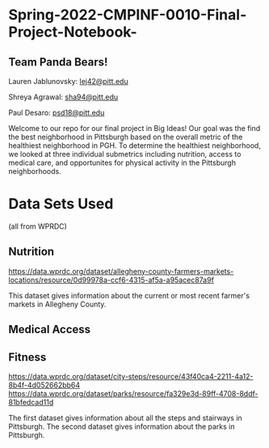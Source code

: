 # Spring-2022-CMPINF-0010-Final-Project-Notebook-
## Team Panda Bears!
Lauren Jablunovsky: lej42@pitt.edu

Shreya Agrawal: sha94@pitt.edu

Paul Desaro: psd18@pitt.edu

Welcome to our repo for our final project in Big Ideas! Our goal was the find the best neighborhood in Pittsburgh based on the overall metric of the healthiest neighborhood in PGH. To determine the healthiest neighborhood, we looked at three individual submetrics including nutrition, access to medical care, and opportunites for physical activity in the Pittsburgh neighborhoods.

# Data Sets Used
(all from WPRDC)

## Nutrition
https://data.wprdc.org/dataset/allegheny-county-farmers-markets-locations/resource/0d99978a-ccf6-4315-af5a-a95acec87a9f

This dataset gives information about the current or most recent farmer's markets in Allegheny County.

## Medical Access

## Fitness
https://data.wprdc.org/dataset/city-steps/resource/43f40ca4-2211-4a12-8b4f-4d052662bb64
https://data.wprdc.org/dataset/parks/resource/fa329e3d-89ff-4708-8ddf-81bfedcad11d

The first dataset gives information about all the steps and stairways in Pittsburgh. The second dataset gives information about the parks in Pittsburgh.

